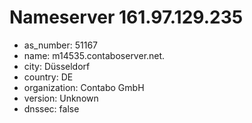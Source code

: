 # Nameserver 161.97.129.235

* as_number: 51167
* name: m14535.contaboserver.net.
* city: Düsseldorf
* country: DE
* organization: Contabo GmbH
* version: Unknown
* dnssec: false
